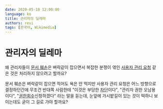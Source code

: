 ```yaml
---
date: 2020-05-10 12:00:00
language: ko
title: 관리자의 딜레마
authors: revi
tags: [한국어, Wikimedia]
---
```


<!--
SPDX-FileCopyrightText: (C) 2020 Hong Yongmin (https://revi.xyz/) <yewon@revi.email>

SPDX-License-Identifier: LicenseRef-CC-BY-ND-2.0-KR
-->

# 관리자의 딜레마

왜 관리자들이 [문서 훼손](https://w.wiki/QPR)은 벼락같이 잡으면서 복잡한 분쟁이 엮인 [사용자 관리 요청](https://w.wiki/QPP)
같은 것은 처리하지 않으려고 할까요?

문서 훼손은 벼락같이 잡으면 적어도 욕은 안 먹지만 사용자 관리 요청은 어느 방향으로 결정하던간에 무조건 반대쪽 사람한테 "이것은 부당한 [차단](https://w.wiki/QPS)이다",
"관리자 권한 오남용이다", "[권한회수](https://w.wiki/QPQ)신청하겠다" 라는 말을 듣는데, 눈앞에 가시밭길이 있는 것이 떡하니
보이는데도 굳이 그 길로 가야 할까요?
